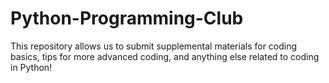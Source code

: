 # Python-Programming-Club
This repository allows us to submit supplemental materials for coding basics, tips for more advanced coding, and anything else related to coding in Python!
